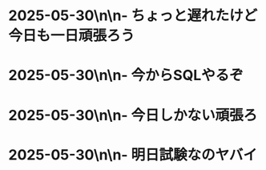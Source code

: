 # 2025-05-30\n\n- ちょっと遅れたけど今日も一日頑張ろう
# 2025-05-30\n\n- 今からSQLやるぞ
# 2025-05-30\n\n- 今日しかない頑張ろ
# 2025-05-30\n\n- 明日試験なのヤバイ
